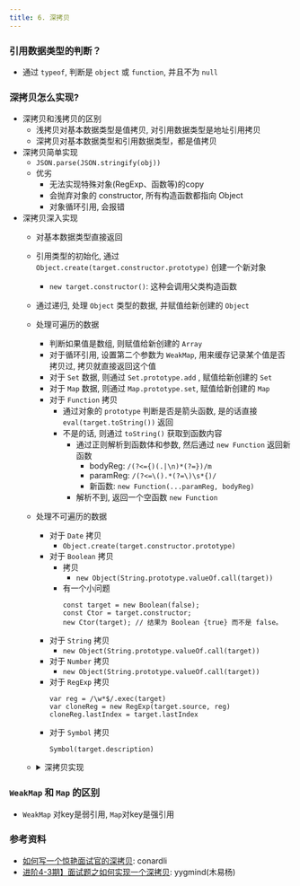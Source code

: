 ```yaml
---
title: 6. 深拷贝
---
```


### 引用数据类型的判断？
- 通过 `typeof`, 判断是 `object` 或 `function`, 并且不为 `null`

### 深拷贝怎么实现?
- 深拷贝和浅拷贝的区别
    - 浅拷贝对基本数据类型是值拷贝, 对引用数据类型是地址引用拷贝
    - 深拷贝对基本数据类型和引用数据类型，都是值拷贝
- 深拷贝简单实现
    - `JSON.parse(JSON.stringify(obj))`
    - 优劣
        - 无法实现特殊对象(RegExp、函数等)的copy
        - 会抛弃对象的 constructor, 所有构造函数都指向 Object
        - 对象循环引用, 会报错
- 深拷贝深入实现
    - 对基本数据类型直接返回
    - 引用类型的初始化, 通过 `Object.create(target.constructor.prototype)` 创建一个新对象
        - `new target.constructor()`: 这种会调用父类构造函数
    - 通过递归, 处理 `Object` 类型的数据, 并赋值给新创建的 `Object`
    - 处理可遍历的数据
        - 判断如果值是数组, 则赋值给新创建的 `Array`
        - 对于循环引用, 设置第二个参数为 `WeakMap`, 用来缓存记录某个值是否拷贝过, 拷贝就直接返回这个值
        - 对于 `Set` 数据, 则通过 `Set.prototype.add` , 赋值给新创建的 `Set`
        - 对于 `Map` 数据, 则通过 `Map.prototype.set`, 赋值给新创建的 `Map`
        - 对于 `Function` 拷贝
            - 通过对象的 `prototype` 判断是否是箭头函数, 是的话直接 `eval(target.toString())` 返回
            - 不是的话, 则通过 `toString()` 获取到函数内容
                - 通过正则解析到函数体和参数, 然后通过 `new Function` 返回新函数
                    - bodyReg: `/(?<={)(.|\n)*(?=})/m`
                    - paramReg: `/(?<=\().*(?=\)\s*{)/`
                    - 新函数: `new Function(...paramReg, bodyReg)`
                - 解析不到, 返回一个空函数 `new Function`
    - 处理不可遍历的数据
        - 对于 `Date` 拷贝
            - `Object.create(target.constructor.prototype)`
        - 对于 `Boolean` 拷贝
            - 拷贝
                - `new Object(String.prototype.valueOf.call(target))`
            - 有一个小问题
                ```
                const target = new Boolean(false);
                const Ctor = target.constructor;
                new Ctor(target); // 结果为 Boolean {true} 而不是 false。
                ```
        - 对于 `String` 拷贝
            - `new Object(String.prototype.valueOf.call(target))`
        - 对于 `Number` 拷贝
            - `new Object(String.prototype.valueOf.call(target))`
        - 对于 `RegExp` 拷贝
            ```
            var reg = /\w*$/.exec(target)
            var cloneReg = new RegExp(target.source, reg)
            cloneReg.lastIndex = target.lastIndex
            ```
        - 对于 `Symbol` 拷贝
            ```
            Symbol(target.description)
            ```
    - <details>
        <summary>深拷贝实现</summary>

        ```javascript
        // 另外一种获取对象类型的方法
        // Object.prototype.toString.call({}).slice(8, -1)
        var objType = obj => Object.prototype.toString.call(obj).match(/\[(?:[\w]+)\s([\w]+)\]/)[1]
        // 可循环引用
        var arrayTag = 'Array'
        var mapTag = 'Map'
        var setTag = 'Set'
        var argTag = 'Argument'
        var objTag = 'Object'

        // 不可循环引用
        var booleanTag = 'Boolean'
        var dateTag = 'Date'
        var numberTag = 'Number'
        var bigIntTag = 'BigInt'
        var stringTag = 'String'
        var symbolTag = 'Symbol'
        var errorTag = 'Error'
        var regExpTag = 'RegExp'
        var functionTag = 'Function'

        var deepTags = [ arrayTag, mapTag, setTag, argTag, objTag ]

        // 判断是否是引用数据类型
        function isObject(obj) {
          const objType = typeof obj
          return obj !== null && ~[ 'object', 'function' ].indexOf(objType)
        }

        // 可循环引用对象
        function getInit(obj) {
          var Ctor = obj.constructor
          // return Object.create(obj.constructor.prototype)
          return new Ctor()
        }

        /** 和上面的 getInit 是一样的
        function getInit2(obj) {
          // 处理对象原型
          var proto = Object.getPrototypeOf(obj)
          return Object.create(proto)
        }
        */

        /**
         * Function拷贝: 没有应用场景
         * 1. 作用域、上下文
         * 2. 有些函数toString出来的是native code
         */
        function copyFunc(func) {
          // ?<= 正向后行断言
          // ?= 正向先行断言
          // m: 多行匹配符
          const bodyReg = /(?<={)(.|\n)+(?=})/m
          const paramReg = /(?<=\().+(?=\)\s*{)/
          // TODO: 有些函数toString出来的是native code
          const funcString = func.toString()
          if (func.prototype) {
            const param = paramReg.exec(funcString)
            const body = bodyReg.exec(funcString)
            if (body) {
              if (param) {
                const paramArr = param[0].split(',')
                // eslint-disable-next-line
                return new Function(...paramArr, body[0])
              }
              else {
                // eslint-disable-next-line
                return new Function(body[0])
              }
            }
            else {
              // eslint-disable-next-line
              return new Function()
            }
          }
          // 箭头函数没有prototype属性
          else {
            if (funcString.includes('{ [native code] }')) {
              return func
            }
            else {
              // eslint-disable-next-line
              return eval(funcString)
            }
          }
        }

        /**
         * @name cloneSymbol
         * @param {Symbol} target symbol数据
         * @created 2019年11月11日00:02:45
         */
        function cloneSymbol(target) {
          return Object(Symbol.prototype.valueOf.call(target))
        }

        /**
         * @name cloneRegExp
         * @param {RegExp} target 正则
         * @created 2019年11月11日00:03:24
         */
        function cloneRegExp(target) {
          const regFlags = /\w*$/
          const result = new target.constructor(target.source, regFlags.exec(target))
          result.lastIndex = target.lastIndex
          return result
        }

        // clone其他类型的数据
        function cloneOtherType(target, targetType) {
          switch (targetType) {
            case booleanTag:
            case numberTag:
            case bigIntTag:
            case stringTag:
            case errorTag:
            case dateTag:
              return new target.constructor(target)
            case symbolTag:
              return cloneSymbol(target)
            case regExpTag:
              return cloneRegExp(target)
            case functionTag:
              return copyFunc(target)
            default:
              return target
          }
        }

        /**
         * @todolist 未实现copy
         *  1. getter setter拷贝
         *  2. 类实例copy
         *  3. dom copy
         */
        module.exports = function deepClone(target, map = new WeakMap()) {
          // 简单数据类型直接返回
          if (!isObject(target)) {
            return target
          }

          const targetType = objType(target)
          let cloneTarget
          if (deepTags.includes(targetType)) {
            cloneTarget = getInit(target)
          }
          else {
            return cloneOtherType(target, targetType)
          }
          // 处理循环应用
          if (map.has(target)) {
            return target
          }
          map.set(target, true)

          // 处理Map
          if (targetType === mapTag) {
            target.forEach(key => {
              cloneTarget.set(key, target[key])
            })
            return cloneTarget
          }

          // 处理Set
          if (targetType === setTag) {
            target.forEach(key => {
              cloneTarget.add(target[key])
            })
            return cloneTarget
          }

          // 处理对象和数组
          cloneTarget = targetType === arrayTag ? [] : {}
          for (const key in target) {
            var val = target[key]
            // TODO: 递归爆栈问题?
            cloneTarget[key] = deepClone(val, map)
          }
          return cloneTarget
        }
        ```
      </details>
### `WeakMap` 和 `Map` 的区别
- `WeakMap` 对key是弱引用, `Map`对key是强引用

### 参考资料
- [如何写一个惊艳面试官的深拷贝](http://www.conardli.top/blog/article/JS%E8%BF%9B%E9%98%B6/%E5%A6%82%E4%BD%95%E5%86%99%E5%87%BA%E4%B8%80%E4%B8%AA%E6%83%8A%E8%89%B3%E9%9D%A2%E8%AF%95%E5%AE%98%E7%9A%84%E6%B7%B1%E6%8B%B7%E8%B4%9D.html#%E5%AF%BC%E8%AF%BB): conardli
- [进阶4-3期】面试题之如何实现一个深拷贝](https://github.com/yygmind/blog/issues/29): yygmind(木易杨)
